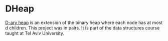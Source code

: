 # DHeap
[D-ary heap](https://en.wikipedia.org/wiki/D-ary_heap) is an extension of the binary heap where each node has at most d children.
This project was in pairs. It is part of the data structures course taught at Tel Aviv University.
